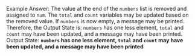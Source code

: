 Example Answer:
The value at the end of the `numbers` list is removed and assigned to `num`. The `total` and `count` variables may be updated based on the removed value. If `numbers` is now empty, a message may be printed. Therefore, the Output State is: `numbers` has one less element, `total` and `count` may have been updated, and a message may have been printed.
Output State: **`numbers` has one less element, `total` and `count` may have been updated, and a message may have been printed**